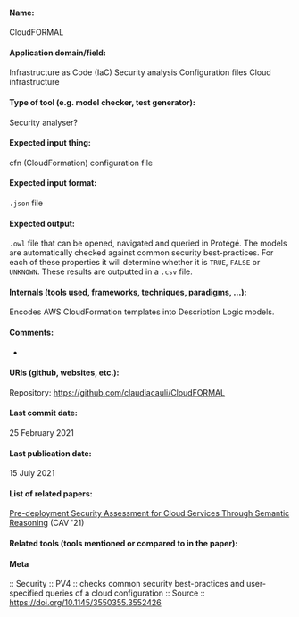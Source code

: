 #### Name:
CloudFORMAL

#### Application domain/field:
Infrastructure as Code (IaC)
Security analysis
Configuration files
Cloud infrastructure

#### Type of tool (e.g. model checker, test generator):
Security analyser?

#### Expected input thing:
cfn (CloudFormation) configuration file

#### Expected input format:
`.json` file

#### Expected output:
`.owl` file that can be opened, navigated and queried in Protégé.
The models are automatically checked against common security best-practices. For each of these properties it will determine whether it is `TRUE`, `FALSE` or `UNKNOWN`. These results are outputted in a `.csv` file.

#### Internals (tools used, frameworks, techniques, paradigms, ...):
Encodes AWS CloudFormation templates into Description Logic models.

#### Comments:
-

#### URIs (github, websites, etc.):
Repository: https://github.com/claudiacauli/CloudFORMAL

#### Last commit date:
25 February 2021

#### Last publication date:
15 July 2021

#### List of related papers:
[Pre-deployment Security Assessment for Cloud Services Through Semantic Reasoning](https://doi.org/10.1007/978-3-030-81685-8_36) (CAV '21)

#### Related tools (tools mentioned or compared to in the paper):

#### Meta
:: Security
:: PV4 :: checks common security best-practices and user-specified queries of a cloud configuration
:: Source :: https://doi.org/10.1145/3550355.3552426
